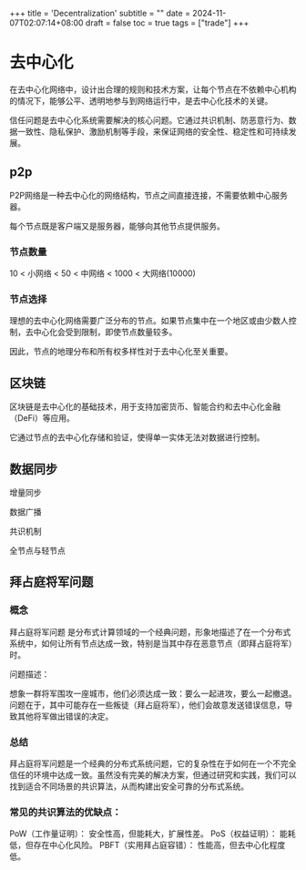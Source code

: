 +++
title = 'Decentralization'
subtitle = ""
date = 2024-11-07T02:07:14+08:00
draft = false
toc = true
tags = ["trade"]
+++

# 去中心化

在去中心化网络中，设计出合理的规则和技术方案，让每个节点在不依赖中心机构的情况下，能够公平、透明地参与到网络运行中，是去中心化技术的关键。

信任问题是去中心化系统需要解决的核心问题。它通过共识机制、防恶意行为、数据一致性、隐私保护、激励机制等手段，来保证网络的安全性、稳定性和可持续发展。

## p2p

P2P网络是一种去中心化的网络结构，节点之间直接连接，不需要依赖中心服务器。

每个节点既是客户端又是服务器，能够向其他节点提供服务。

### 节点数量

10 < 小网络 < 50 < 中网络 < 1000 < 大网络(10000)

### 节点选择

理想的去中心化网络需要广泛分布的节点。如果节点集中在一个地区或由少数人控制，去中心化会受到限制，即使节点数量较多。

因此，节点的地理分布和所有权多样性对于去中心化至关重要。

## 区块链


区块链是去中心化的基础技术，用于支持加密货币、智能合约和去中心化金融（DeFi）等应用。

它通过节点的去中心化存储和验证，使得单一实体无法对数据进行控制。

## 数据同步

增量同步

数据广播

共识机制

全节点与轻节点


## 拜占庭将军问题

### 概念

拜占庭将军问题 是分布式计算领域的一个经典问题，形象地描述了在一个分布式系统中，如何让所有节点达成一致，特别是当其中存在恶意节点（即拜占庭将军）时。

问题描述：

想象一群将军围攻一座城市，他们必须达成一致：要么一起进攻，要么一起撤退。问题在于，其中可能存在一些叛徒（拜占庭将军），他们会故意发送错误信息，导致其他将军做出错误的决定。

### 总结

拜占庭将军问题是一个经典的分布式系统问题，它的复杂性在于如何在一个不完全信任的环境中达成一致。虽然没有完美的解决方案，但通过研究和实践，我们可以找到适合不同场景的共识算法，从而构建出安全可靠的分布式系统。

### 常见的共识算法的优缺点：

PoW（工作量证明）： 安全性高，但能耗大，扩展性差。
PoS（权益证明）： 能耗低，但存在中心化风险。
PBFT（实用拜占庭容错）： 性能高，但去中心化程度低。


